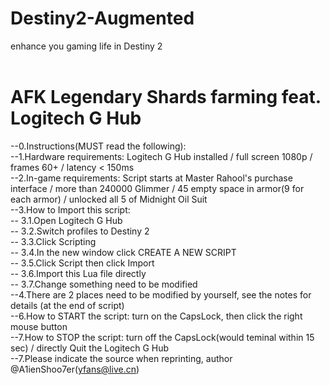 # Destiny2-Augmented
enhance you gaming life in Destiny 2 <br><br>

# AFK Legendary Shards farming feat. Logitech G Hub
--0.Instructions(MUST read the following):<br>
--1.Hardware requirements: Logitech G Hub installed / full screen 1080p / frames 60+ / latency < 150ms<br>
--2.In-game requirements: Script starts at Master Rahool's purchase interface / more than 240000 Glimmer / 45 empty space in armor(9 for each armor) / unlocked all 5 of Midnight Oil Suit<br>
--3.How to Import this script:<br>
--  3.1.Open Logitech G Hub<br>
--  3.2.Switch profiles to Destiny 2<br>
--  3.3.Click Scripting<br>
--  3.4.In the new window click CREATE A NEW SCRIPT<br>
--  3.5.Click Script then click Import<br>
--  3.6.Import this Lua file directly<br>
--  3.7.Change something need to be modified<br>
--4.There are 2 places need to be modified by yourself, see the notes for details (at the end of script)<br>
--6.How to START the script: turn on the CapsLock, then click the right mouse button<br>
--7.How to STOP the script: turn off the CapsLock(would teminal within 15 sec) / directly Quit the Logitech G Hub<br>
--7.Please indicate the source when reprinting, author @A1ienShoo7er(yfans@live.cn)<br>
